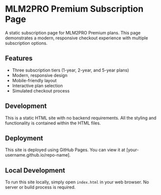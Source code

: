 # MLM2PRO Premium Subscription Page

A static subscription page for MLM2PRO Premium plans. This page demonstrates a modern, responsive checkout experience with multiple subscription options.

## Features

- Three subscription tiers (1-year, 2-year, and 5-year plans)
- Modern, responsive design
- Mobile-friendly layout
- Interactive plan selection
- Simulated checkout process

## Development

This is a static HTML site with no backend requirements. All the styling and functionality is contained within the HTML files.

## Deployment

This site is deployed using GitHub Pages. You can view it at [your-username.github.io/repo-name].

## Local Development

To run this site locally, simply open `index.html` in your web browser. No server or build process is required.